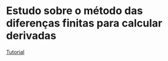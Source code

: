 # Estudo sobre o método das diferenças finitas para calcular derivadas

[Tutorial](https://pt.wikipedia.org/wiki/M%C3%A9todo_das_diferen%C3%A7as_finitas)
